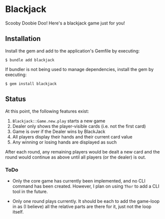 # Blackjack

Scooby Doobie Doo! Here's a blackjack game just for you!

## Installation

Install the gem and add to the application's Gemfile by executing:

    $ bundle add blackjack

If bundler is not being used to manage dependencies, install the gem by executing:

    $ gem install blackjack

## Status

At this point, the following features exist:

1. `Blackjack::Game.new.play` starts a new game
1. Dealer only shows the player-visible cards (i.e. not the first card)
1. Game is over if the Dealer wins by BlackJack
1. All players display their hands and their current card value
1. Any winning or losing hands are displayed as such

After each round, any remaining players would be dealt a new card and the round would continue as above until all players (or the dealer) is out.

### ToDo

- Only the core game has currently been implemented, and no CLI command has been created. However, I plan on using `Thor` to add a CLI tool in the future.

- Only one round plays currently. It should be each to add the game-loop in as (I believe) all the relative parts are there for it, just not the loop itself.
